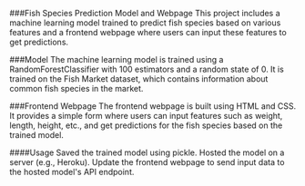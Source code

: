 ###Fish Species Prediction Model and Webpage
This project includes a machine learning model trained to predict fish species based on various features and a frontend webpage where users can input these features to get predictions.

###Model
The machine learning model is trained using a RandomForestClassifier with 100 estimators and a random state of 0. It is trained on the Fish Market dataset, which contains information about common fish species in the market. 

###Frontend Webpage
The frontend webpage is built using HTML and CSS. It provides a simple form where users can input features such as weight, length, height, etc., and get predictions for the fish species based on the trained model.

####Usage
Saved the trained model using pickle.
Hosted the model on a server (e.g., Heroku).
Update the frontend webpage to send input data to the hosted model's API endpoint.

